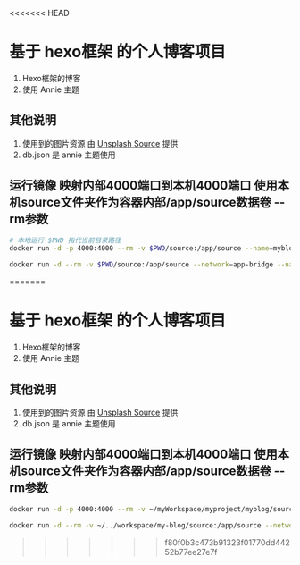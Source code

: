 <<<<<<< HEAD
# 基于 hexo框架 的个人博客项目

1. Hexo框架的博客
2. 使用 Annie 主题

## 其他说明

1. 使用到的图片资源 由 [Unsplash Source](https://source.unsplash.com) 提供
2. db.json 是 annie 主题使用

## 运行镜像 映射内部4000端口到本机4000端口 使用本机source文件夹作为容器内部/app/source数据卷 --rm参数

```bash
# 本地运行 $PWD 指代当前目录路径
docker run -d -p 4000:4000 --rm -v $PWD/source:/app/source --name=myblog myblog
```

```bash
docker run -d --rm -v $PWD/source:/app/source --network=app-bridge --name=webblog myblog:1.0
```
=======
# 基于 hexo框架 的个人博客项目

1. Hexo框架的博客
2. 使用 Annie 主题

## 其他说明

1. 使用到的图片资源 由 [Unsplash Source](https://source.unsplash.com) 提供
2. db.json 是 annie 主题使用

## 运行镜像 映射内部4000端口到本机4000端口 使用本机source文件夹作为容器内部/app/source数据卷 --rm参数

```bash
docker run -d -p 4000:4000 --rm -v ~/myWorkspace/myproject/myblog/source:/app/source --name=myblog myblog
```

```bash
docker run -d --rm -v ~/../workspace/my-blog/source:/app/source --network=app-bridge --name=webblog myblog:1.0
```
>>>>>>> f80f0b3c473b91323f01770dd44252b77ee27e7f
